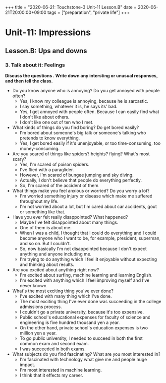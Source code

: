 +++
title =  "2020-06-21: Touchstone-3 Unit-11 Lesson.B"
date = 2020-06-21T20:00:00+09:00
tags = ["preparation", "private life"]
+++

# Unit-11: Impressions

## Lesson.B: Ups and downs

### 3. Talk about it: Feelings

**Discuss the questions . Write down any intersting or unusual responses, and then tell the class.**

* Do you know anyone who is annoying? Do you get annoyed with people often?
    - Yes, I know my colleague is annoying, because he is sarcastic.
    - I say something, whatever it is, he says its' bad.
    - Yes, I get annoyed with people often. Because I can easily find what I don't like about others.
    - I don't like one out of ten who I met.
* What kinds of things do you find boring? Do get bored easily?
    - I'm bored about someone's big talk or someone's talking who pretends to know everything.
    - Yes, I get bored easily if it's unenjoyable, or too time-consuming, too money-consuming.
* Are you scared of things like spiders? heights? flying? What's most scary?
    - Yes, I'm scared of poison spiders.
    - I've flied with a paraglider.
    - However, I'm scared of bungee jumping and sky diving.
    - Actually, I don't believe that people do everything perfectly.
    - So, I'm scared of the accident of them.
* What things make you feel anxious or worried? Do you worry a lot?
    - I'm worried something injury or disease which make me suffered throughout my life.
    - I'm not worried about a lot, but I'm cared about car accidents, gout or something like that.
* Have you ever felt really disappointed? What happened?
    - Maybe I've felt disappointed about many things.
    - One of them is about me.
    - When I was a child, I thought that I could do everything and I could become anyone who I want to be,
        for example, president, superman, and so on.  But I couldn't.
    - So, now basically I'm not disappointed because I don't expect anything and anyone including me.
    - I'm trying to do anything which I feel it enjoyable without expecting and thinking about results.
* Are you excited about anything right now?
    - I'm excited about surfing, machine learning and learning English.
    - I'm excited with anything which I feel improving myself and I've never known.
* What's the most exciting thing you've ever done? 
    - I've excited with many thing which I've done.
    - The most exciting thing I've ever done was succeeding in the college admissions process.
    - I couldn't go a private university, because it's too expensive.
    - Public school's educational expenses for faculty of science and engineering is five hundred thousand yen a year.
    - On the other hand, private school's education expenses is two million yen a year.
    - To go public university, I needed to succeed in both the first common exam and second exam.
    - I was succeeded in both exams.
* What subjects do you find fascinating? What are you most interested in?
    - I'm fascinated with technology what give me and people huge impact.
    - I'm most interested in machine learning.
    - I think that it effects my career.

